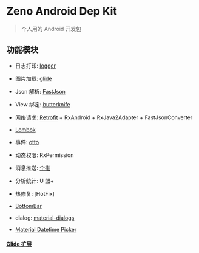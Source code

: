# Zeno Android Dep Kit
> 个人用的 Android 开发包

##  功能模块

- 日志打印: [logger](https://github.com/orhanobut/logger)
- 图片加载: [glide](https://github.com/bumptech/glide)
- Json 解析: [FastJson](https://github.com/alibaba/fastjson)
- View 绑定: [butterknife](https://github.com/JakeWharton/butterknife)
- 网络请求: [Retrofit](http://square.github.io/retrofit/) + RxAndroid + RxJava2Adapter + FastJsonConverter
- [Lombok](https://projectlombok.org/)
- 事件: [otto](https://github.com/square/otto)
- 动态权限: RxPermission

- 消息推送: [个推](http://docs.getui.com/mobile/android/androidstudio/)
- 分析统计: U 盟+
- 热修复: [HotFix]

- [BottomBar](https://github.com/roughike/BottomBar)
- dialog: [material-dialogs](https://github.com/afollestad/material-dialogs)
- [Material Datetime Picker](https://github.com/wdullaer/MaterialDateTimePicker)

#### [Glide 扩展](./docs/glide.md)
